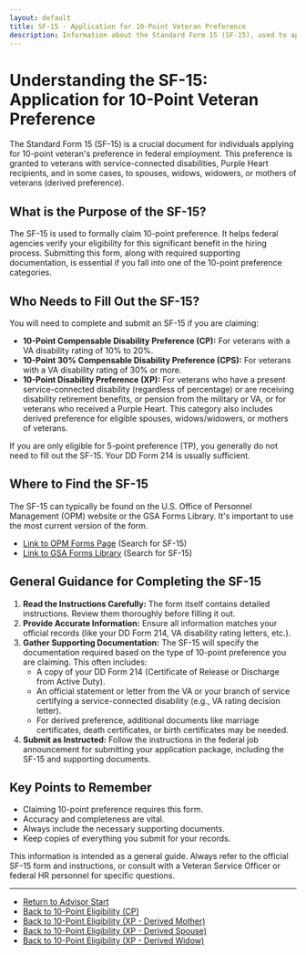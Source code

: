 ```yaml
---
layout: default
title: SF-15 - Application for 10-Point Veteran Preference
description: Information about the Standard Form 15 (SF-15), used to apply for 10-point veteran's preference for federal employment.
---
```


# Understanding the SF-15: Application for 10-Point Veteran Preference

The Standard Form 15 (SF-15) is a crucial document for individuals applying for 10-point veteran's preference in federal employment. This preference is granted to veterans with service-connected disabilities, Purple Heart recipients, and in some cases, to spouses, widows, widowers, or mothers of veterans (derived preference).

## What is the Purpose of the SF-15?

The SF-15 is used to formally claim 10-point preference. It helps federal agencies verify your eligibility for this significant benefit in the hiring process. Submitting this form, along with required supporting documentation, is essential if you fall into one of the 10-point preference categories.

## Who Needs to Fill Out the SF-15?

You will need to complete and submit an SF-15 if you are claiming:

*   **10-Point Compensable Disability Preference (CP):** For veterans with a VA disability rating of 10% to 20%.
*   **10-Point 30% Compensable Disability Preference (CPS):** For veterans with a VA disability rating of 30% or more.
*   **10-Point Disability Preference (XP):** For veterans who have a present service-connected disability (regardless of percentage) or are receiving disability retirement benefits, or pension from the military or VA, or for veterans who received a Purple Heart. This category also includes derived preference for eligible spouses, widows/widowers, or mothers of veterans.

If you are only eligible for 5-point preference (TP), you generally do not need to fill out the SF-15. Your DD Form 214 is usually sufficient.

## Where to Find the SF-15

The SF-15 can typically be found on the U.S. Office of Personnel Management (OPM) website or the GSA Forms Library. It's important to use the most current version of the form.

*   [Link to OPM Forms Page](https://www.opm.gov/forms/) (Search for SF-15)
*   [Link to GSA Forms Library](https://www.gsa.gov/forms-library) (Search for SF-15)

## General Guidance for Completing the SF-15

1.  **Read the Instructions Carefully:** The form itself contains detailed instructions. Review them thoroughly before filling it out.
2.  **Provide Accurate Information:** Ensure all information matches your official records (like your DD Form 214, VA disability rating letters, etc.).
3.  **Gather Supporting Documentation:** The SF-15 will specify the documentation required based on the type of 10-point preference you are claiming. This often includes:
    *   A copy of your DD Form 214 (Certificate of Release or Discharge from Active Duty).
    *   An official statement or letter from the VA or your branch of service certifying a service-connected disability (e.g., VA rating decision letter).
    *   For derived preference, additional documents like marriage certificates, death certificates, or birth certificates may be needed.
4.  **Submit as Instructed:** Follow the instructions in the federal job announcement for submitting your application package, including the SF-15 and supporting documents.

## Key Points to Remember

*   Claiming 10-point preference requires this form.
*   Accuracy and completeness are vital.
*   Always include the necessary supporting documents.
*   Keep copies of everything you submit for your records.

This information is intended as a general guide. Always refer to the official SF-15 form and instructions, or consult with a Veteran Service Officer or federal HR personnel for specific questions.

---

*   [Return to Advisor Start](./start.md)
*   [Back to 10-Point Eligibility (CP)](./eligible_cp_10point.md)
*   [Back to 10-Point Eligibility (XP - Derived Mother)](./eligible_xp_derived_mother.md)
*   [Back to 10-Point Eligibility (XP - Derived Spouse)](./eligible_xp_derived_spouse.md)
*   [Back to 10-Point Eligibility (XP - Derived Widow)](./eligible_xp_derived_widow.md)
